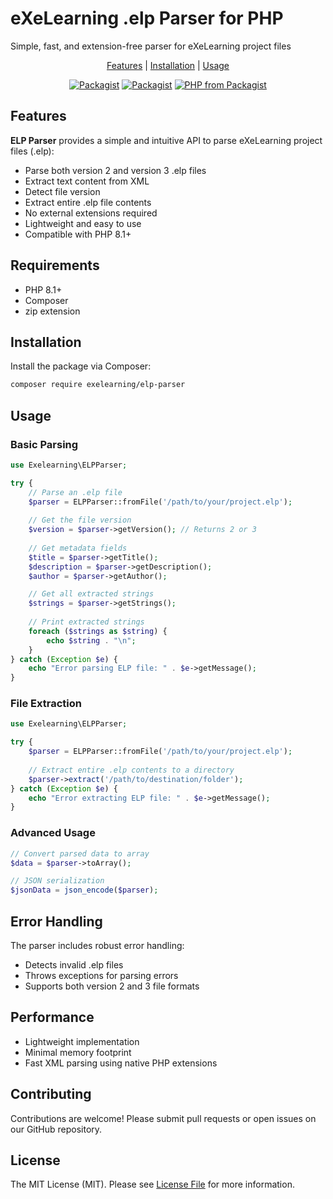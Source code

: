# eXeLearning .elp Parser for PHP

Simple, fast, and extension-free parser for eXeLearning project files

<p align="center">
    <a href="#features">Features</a> |
    <a href="#installation">Installation</a> |
    <a href="#usage">Usage</a>
</p>

<p align="center">
<a href="https://packagist.org/packages/exelearning/elp-parser"><img src="https://img.shields.io/packagist/v/exelearning/elp-parser.svg?style=flat-square" alt="Packagist"></a>
<a href="https://packagist.org/packages/exelearning/elp-parser"><img src="https://img.shields.io/packagist/dm/exelearning/elp-parser.svg?style=flat-square" alt="Packagist"></a>
<a href="https://packagist.org/packages/exelearning/elp-parser"><img src="https://img.shields.io/packagist/php-v/exelearning/elp-parser.svg?style=flat-square" alt="PHP from Packagist"></a>
</p>

## Features

**ELP Parser** provides a simple and intuitive API to parse eXeLearning project files (.elp):

- Parse both version 2 and version 3 .elp files
- Extract text content from XML
- Detect file version
- Extract entire .elp file contents
- No external extensions required
- Lightweight and easy to use
- Compatible with PHP 8.1+

## Requirements

- PHP 8.1+
- Composer
- zip extension

## Installation

Install the package via Composer:

```bash
composer require exelearning/elp-parser
```

## Usage

### Basic Parsing

```php
use Exelearning\ELPParser;

try {
    // Parse an .elp file
    $parser = ELPParser::fromFile('/path/to/your/project.elp');
    
    // Get the file version
    $version = $parser->getVersion(); // Returns 2 or 3
    
    // Get metadata fields
    $title = $parser->getTitle();
    $description = $parser->getDescription();
    $author = $parser->getAuthor();

    // Get all extracted strings
    $strings = $parser->getStrings();
    
    // Print extracted strings
    foreach ($strings as $string) {
        echo $string . "\n";
    }
} catch (Exception $e) {
    echo "Error parsing ELP file: " . $e->getMessage();
}
```

### File Extraction

```php
use Exelearning\ELPParser;

try {
    $parser = ELPParser::fromFile('/path/to/your/project.elp');
    
    // Extract entire .elp contents to a directory
    $parser->extract('/path/to/destination/folder');
} catch (Exception $e) {
    echo "Error extracting ELP file: " . $e->getMessage();
}
```

### Advanced Usage

```php
// Convert parsed data to array
$data = $parser->toArray();

// JSON serialization
$jsonData = json_encode($parser);
```

## Error Handling

The parser includes robust error handling:
- Detects invalid .elp files
- Throws exceptions for parsing errors
- Supports both version 2 and 3 file formats

## Performance

- Lightweight implementation
- Minimal memory footprint
- Fast XML parsing using native PHP extensions

## Contributing

Contributions are welcome! Please submit pull requests or open issues on our GitHub repository.

## License

The MIT License (MIT). Please see [License File](LICENSE.md) for more information.